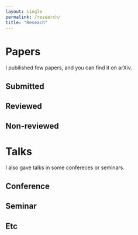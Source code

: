 ```yaml
---
layout: single
permalink: /research/
title: "Reseach"
---
```


# Papers

I pubilished few papers, and you can find it on arXiv.

## Submitted



## Reviewed

## Non-reviewed



# Talks

I also gave talks in some confereces or seminars.

## Conference

## Seminar

## Etc